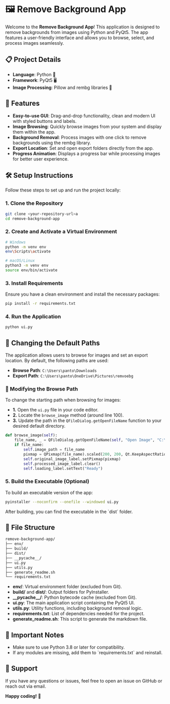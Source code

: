 
# 🖼️ Remove Background App
Welcome to the **Remove Background App**! This application is designed to remove backgrounds from images using Python and PyQt5. The app features a user-friendly interface and allows you to browse, select, and process images seamlessly.

## 📋 Project Details

- **Language**: Python 🐍
- **Framework**: PyQt5 🖥️
- **Image Processing**: Pillow and rembg libraries 📸

## 🚀 Features

- **Easy-to-use GUI**: Drag-and-drop functionality, clean and modern UI with styled buttons and labels.
- **Image Browsing**: Quickly browse images from your system and display them within the app.
- **Background Removal**: Process images with one click to remove backgrounds using the rembg library.
- **Export Location**: Set and open export folders directly from the app.
- **Progress Animation**: Displays a progress bar while processing images for better user experience.

## 🛠️ Setup Instructions

Follow these steps to set up and run the project locally:

### 1. Clone the Repository

```bash
git clone <your-repository-url>a
cd remove-background-app
```

### 2. Create and Activate a Virtual Environment

```bash
# Windows
python -m venv env
env\Scripts\activate
```

```bash
# macOS/Linux
python3 -m venv env
source env/bin/activate
```

### 3. Install Requirements

Ensure you have a clean environment and install the necessary packages:

```bash
pip install -r requirements.txt
```

### 4. Run the Application

```bash
python ui.py
```

## 🔄 Changing the Default Paths

The application allows users to browse for images and set an export location. By default, the following paths are used:

- **Browse Path**: `C:\Users\panto\Downloads`
- **Export Path**: `C:\Users\panto\OneDrive\Pictures\remvoebg`

### 📂 Modifying the Browse Path

To change the starting path when browsing for images:

- **1.** Open the `ui.py` file in your code editor.
- **2.** Locate the `browse_image` method (around line 100).
- **3.** Update the path in the `QFileDialog.getOpenFileName` function to your desired default directory.

```python
def browse_image(self):
    file_name, _ = QFileDialog.getOpenFileName(self, "Open Image", "C:\\Users\\<your-path>\\Downloads", "Image Files (*.png *.jpg *.jpeg)")
    if file_name:
        self.image_path = file_name
        pixmap = QPixmap(file_name).scaled(200, 200, Qt.KeepAspectRatio)
        self.original_image_label.setPixmap(pixmap)
        self.processed_image_label.clear()
        self.loading_label.setText("Ready")
```

### 5. Build the Executable (Optional)

To build an executable version of the app:

```bash
pyinstaller --noconfirm --onefile --windowed ui.py
```

After building, you can find the executable in the \`dist\` folder.

## 📂 File Structure

```bash
remove-background-app/
├── env/
├── build/
├── dist/
├── __pycache__/
├── ui.py
├── utils.py
├── generate_readme.sh
└── requirements.txt
```

- **env/**: Virtual environment folder (excluded from Git).
- **build/** and **dist/**: Output folders for PyInstaller.
- **\_\_pycache\_\_/**: Python bytecode cache (excluded from Git).
- **ui.py**: The main application script containing the PyQt5 UI.
- **utils.py**: Utility functions, including background removal logic.
- **requirements.txt**: List of dependencies needed for the project.
- **generate_readme.sh**: This script to generate the markdown file.

## 📝 Important Notes

- Make sure to use Python 3.8 or later for compatibility.
- If any modules are missing, add them to \`requirements.txt\` and reinstall.

## 📧 Support

If you have any questions or issues, feel free to open an issue on GitHub or reach out via email.

**Happy coding!** 🚀
